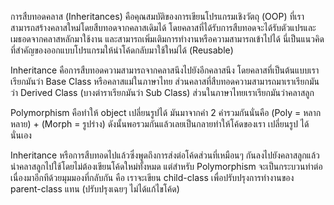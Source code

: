 การสืบทอดคลาส (Inheritances) คือคุณสมบัติของการเขียนโปรแกรมเชิงวัตถุ (OOP) ที่เราสามารถสร้างคลาสใหม่โดยสืบทอดจากคลาสเดิมได้ โดยคลาสที่ได้รับการสืบทอดจะได้รับตัวแปรและเมธอดจากคลาสหลักมาใช้งาน และสามารถเพิ่มเติมการทำงานหรือความสามารถเข้าไปได้ นี่เป็นแนวคิดที่สำคัญของออกแบบโปรแกรมให้นำโค้ดกลับมาใช้ใหม่ได้ (Reusable)

Inheritance คือการสืบทอดความสามารถจากคลาสนึงไปยังอีกคลาสนึง โดยคลาสที่เป็นต้นแบบเราเรียกมันว่า Base Class หรือคลาสแม่ในภาษาไทย ส่วนคลาสที่สืบทอดความสามารถมาเราเรียกมันว่า Derived Class (บางตำราเรียกมันว่า Sub Class) ส่วนในภาษาไทยเราเรียกมันว่าคลาสลูก

Polymorphism คือทำให้ object เปลี่ยนรูปได้ มันมาจากคำ 2 คำรวมกันนั่นคือ (Poly = หลากหลาย) + (Morph = รูปร่าง) ดังนั้นพอรวมกันแล้วเลยเป็นกลายทำให้โค้ดของเรา เปลี่ยนรูป ได้นั่นเอง

Inheritance หรือการสืบทอดไปแล้วซึ่งพูดถึงการส่งต่อโค้ดส่วนที่เหมือนๆ กันลงไปยังคลาสลูกแล้วนำคลาสลูกไปใช้โดยไม่ต้องเขียนโค้ดใหม่ทั้งหมด แต่สำหรับ Polymorphism จะเป็นกระบวนท่าต่อเนื่องมาอีกทีด้วยมุมมองที่กลับกัน คือ เราจะเขียน child-class เพื่อปรับปรุงการทำงานของ parent-class แทน
(ปรับปรุงเฉยๆ ไม่ได้แก้ไขโค้ด)